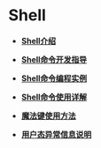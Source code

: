 # Shell<a name="ZH-CN_TOPIC_0000001179845911"></a>

-   **[Shell介绍](kernel-small-debug-shell-overview.md)**  

-   **[Shell命令开发指导](kernel-small-debug-shell-guide.md)**  

-   **[Shell命令编程实例](kernel-small-debug-shell-build.md)**  

-   **[Shell命令使用详解](kernel-small-debug-shell-details.md)**  

-   **[魔法键使用方法](kernel-small-debug-shell-magickey.md)**  

-   **[用户态异常信息说明](kernel-small-debug-shell-abnormal.md)**  



